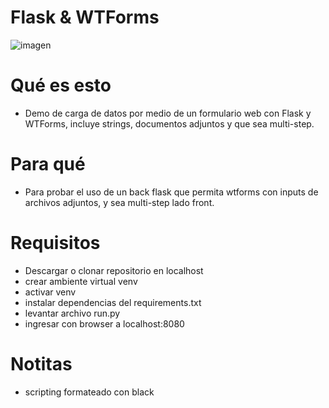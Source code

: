 # Flask & WTForms

![imagen](https://user-images.githubusercontent.com/4071796/196821475-5727f138-6ba4-4ec6-bac2-463739386b2b.png)

# Qué es esto
- Demo de carga de datos por medio de un formulario web con Flask y WTForms, incluye strings, documentos adjuntos y que sea multi-step.

# Para qué
- Para probar el uso de un back flask que permita wtforms con inputs de archivos adjuntos, y sea multi-step lado front.

# Requisitos
- Descargar o clonar repositorio en localhost
- crear ambiente virtual venv
- activar venv
- instalar dependencias del requirements.txt
- levantar archivo run.py
- ingresar con browser a localhost:8080

# Notitas
- scripting formateado con black

